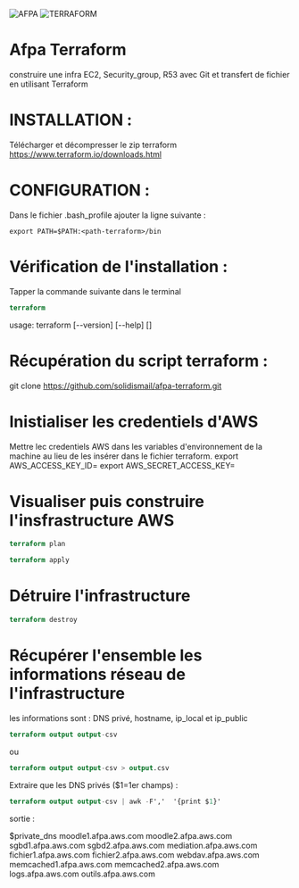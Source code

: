 ![AFPA](https://www.afpa.fr/afpa-theme/images/afpa/logo-afpa.png "Logo AFPA")
![TERRAFORM](https://chocolatey.org/content/packageimages/terraform.0.6.16.png "Logo AFPA")



# Afpa Terraform
construire une infra EC2, Security_group, R53 avec Git et transfert de fichier en utilisant Terraform


# INSTALLATION :
Télécharger et décompresser le zip terraform
https://www.terraform.io/downloads.html

# CONFIGURATION :
Dans le fichier .bash_profile ajouter la ligne suivante :
```sell
export PATH=$PATH:<path-terraform>/bin
```

# Vérification de l'installation :
Tapper la commande suivante dans le terminal
```tf
terraform
```
usage: terraform [--version] [--help] <command> [<args>]

# Récupération du script terraform :
 git clone https://github.com/solidismail/afpa-terraform.git

# Inistialiser les credentiels d'AWS
Mettre lec credentiels AWS dans les variables d'environnement de la machine au lieu de les insérer dans le fichier terraform.
export AWS_ACCESS_KEY_ID=<votre access key>
export AWS_SECRET_ACCESS_KEY=<votre secret key>

# Visualiser puis construire l'insfrastructure AWS
```tf
terraform plan
```
```tf
terraform apply
```

# Détruire l'infrastructure
```tf
terraform destroy
```

# Récupérer l'ensemble les informations réseau de l'infrastructure
les informations sont : DNS privé, hostname, ip_local et ip_public
```tf
terraform output output-csv
```

ou
```tf
terraform output output-csv > output.csv
```

Extraire que les DNS privés ($1=1er champs) :
```tf
terraform output output-csv | awk -F','  '{print $1}'
```

sortie :

$private_dns
 moodle1.afpa.aws.com
 moodle2.afpa.aws.com
 sgbd1.afpa.aws.com
 sgbd2.afpa.aws.com
 mediation.afpa.aws.com
 fichier1.afpa.aws.com
 fichier2.afpa.aws.com
 webdav.afpa.aws.com
 memcached1.afpa.aws.com
 memcached2.afpa.aws.com
 logs.afpa.aws.com
 outils.afpa.aws.com

